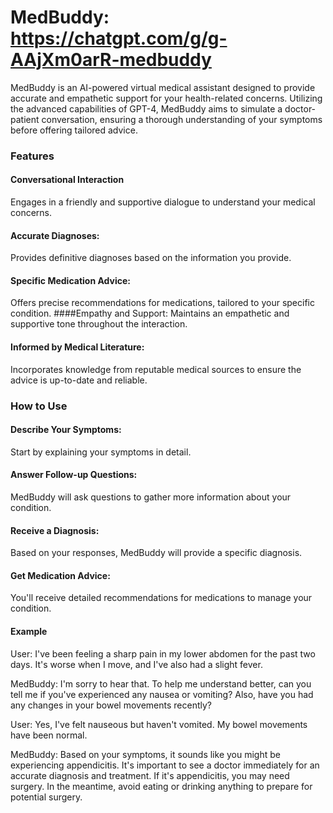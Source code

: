 # MedBuddy: https://chatgpt.com/g/g-AAjXm0arR-medbuddy

MedBuddy is an AI-powered virtual medical assistant designed to provide accurate and empathetic support for your health-related concerns. Utilizing the advanced capabilities of GPT-4, MedBuddy aims to simulate a doctor-patient conversation, ensuring a thorough understanding of your symptoms before offering tailored advice.

### Features
#### Conversational Interaction 
Engages in a friendly and supportive dialogue to understand your medical concerns.
#### Accurate Diagnoses:
Provides definitive diagnoses based on the information you provide.
#### Specific Medication Advice: 
Offers precise recommendations for medications, tailored to your specific condition.
####Empathy and Support: 
Maintains an empathetic and supportive tone throughout the interaction.
#### Informed by Medical Literature: 
Incorporates knowledge from reputable medical sources to ensure the advice is up-to-date and reliable.

### How to Use
#### Describe Your Symptoms: 
Start by explaining your symptoms in detail.
#### Answer Follow-up Questions: 
MedBuddy will ask questions to gather more information about your condition.
#### Receive a Diagnosis: 
Based on your responses, MedBuddy will provide a specific diagnosis.
#### Get Medication Advice: 
You'll receive detailed recommendations for medications to manage your condition.


#### Example
User:
I've been feeling a sharp pain in my lower abdomen for the past two days. It's worse when I move, and I've also had a slight fever.

MedBuddy:
I'm sorry to hear that. To help me understand better, can you tell me if you've experienced any nausea or vomiting? Also, have you had any changes in your bowel movements recently?

User:
Yes, I've felt nauseous but haven't vomited. My bowel movements have been normal.

MedBuddy:
Based on your symptoms, it sounds like you might be experiencing appendicitis. It's important to see a doctor immediately for an accurate diagnosis and treatment. If it's appendicitis, you may need surgery. In the meantime, avoid eating or drinking anything to prepare for potential surgery.


